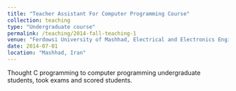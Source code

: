 ```yaml
---
title: "Teacher Assistant For Computer Programming Course"
collection: teaching
type: "Undergraduate course"
permalink: /teaching/2014-fall-teaching-1
venue: "Ferdowsi University of Mashhad, Electrical and Electronics Engineering"
date: 2014-07-01
location: "Mashhad, Iran"
---
```


Thought C programming to computer programming undergraduate students, took exams and scored students.

